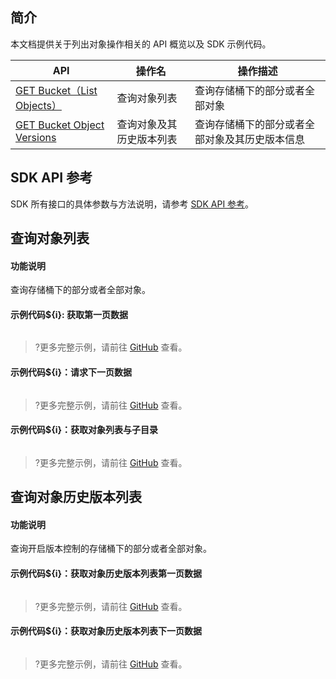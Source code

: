 ## 简介

本文档提供关于列出对象操作相关的 API 概览以及 SDK 示例代码。

| API                                                          | 操作名         | 操作描述                                  |
| ------------------------------------------------------------ | -------------- | ----------------------------------------- |
| [GET Bucket（List Objects）](https://cloud.tencent.com/document/product/436/7734) | 查询对象列表   | 查询存储桶下的部分或者全部对象     |
| [GET Bucket Object Versions](https://cloud.tencent.com/document/product/436/35521) | 查询对象及其历史版本列表 |   查询存储桶下的部分或者全部对象及其历史版本信息|

## SDK API 参考

SDK 所有接口的具体参数与方法说明，请参考 [SDK API 参考](cssg://api-doc)。

## 查询对象列表

#### 功能说明

查询存储桶下的部分或者全部对象。

#### 示例代码${i}: 获取第一页数据

[//]: # (.cssg-snippet-get-bucket)
```
```

>?更多完整示例，请前往 [GitHub](cssg://code-example/get-bucket) 查看。

#### 示例代码${i}：请求下一页数据

[//]: # (.cssg-snippet-get-bucket-next-page)
```
```

>?更多完整示例，请前往 [GitHub](cssg://code-example/get-bucket-next-page) 查看。

#### 示例代码${i}：获取对象列表与子目录

[//]: # (.cssg-snippet-get-bucket-with-delimiter)
```
```

>?更多完整示例，请前往 [GitHub](cssg://code-example/get-bucket-with-delimiter) 查看。

## 查询对象历史版本列表

#### 功能说明

查询开启版本控制的存储桶下的部分或者全部对象。

#### 示例代码${i}：获取对象历史版本列表第一页数据

[//]: # (.cssg-snippet-list-objects-versioning)
```
```

>?更多完整示例，请前往 [GitHub](cssg://code-example/list-objects-versioning) 查看。

#### 示例代码${i}：获取对象历史版本列表下一页数据

[//]: # (.cssg-snippet-list-objects-versioning-next-page)
```
```

>?更多完整示例，请前往 [GitHub](cssg://code-example/list-objects-versioning-next-page) 查看。

